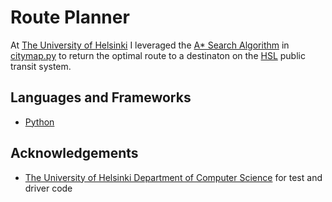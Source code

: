 # Route Planner

At [The University of Helsinki](https://www.helsinki.fi/en) I leveraged the [A* Search Algorithm](https://medium.com/anubhav-shrimal/perceptron-algorithm-1b387058ecfb) in [citymap.py](https://github.com/jr2021/travel_planner/blob/master/src/citymap.py) to return the optimal route to a destinaton on the [HSL](https://www.hsl.fi/en) public transit system.

## Languages and Frameworks

* [Python](https://www.python.org/)

## Acknowledgements

* [The University of Helsinki Department of Computer Science](https://www.helsinki.fi/en/computer-science) for test and driver code
